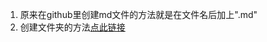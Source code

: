 1. 原来在github里创建md文件的方法就是在文件名后加上".md"  
2. 创建文件夹的方法[点此链接](https://www.zhihu.com/question/39663067/answer/82459114)
